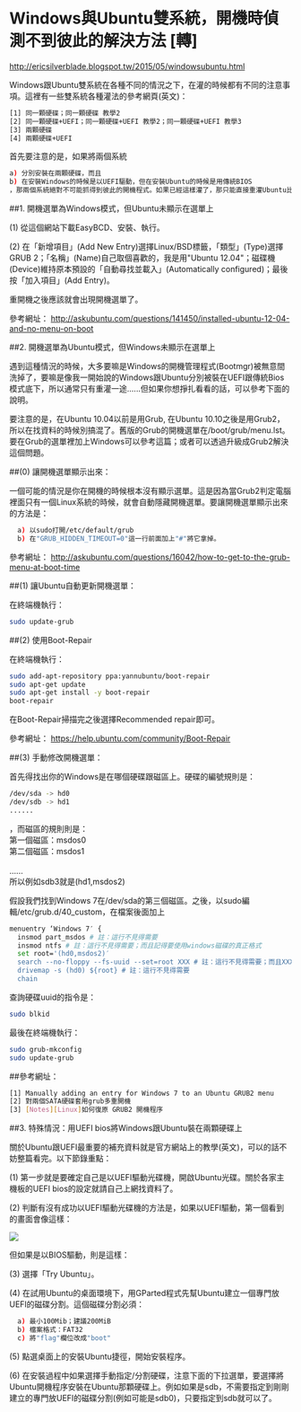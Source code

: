 # Windows與Ubuntu雙系統，開機時偵測不到彼此的解決方法 [轉]

http://ericsilverblade.blogspot.tw/2015/05/windowsubuntu.html

Windows跟Ubuntu雙系統在各種不同的情況之下，在灌的時候都有不同的注意事項。這裡有一些雙系統各種灌法的參考網頁(英文)：
```sh
[1] 同一顆硬碟；同一顆硬碟 教學2
[2] 同一顆硬碟+UEFI；同一顆硬碟+UEFI 教學2；同一顆硬碟+UEFI 教學3
[3] 兩顆硬碟
[4] 兩顆硬碟+UEFI
```
首先要注意的是，如果將兩個系統
```sh
a) 分別安裝在兩顆硬碟，而且
b) 在安裝Windows的時候是以UEFI驅動，但在安裝Ubuntu的時候是用傳統BIOS
，那兩個系統絕對不可能抓得到彼此的開機程式。如果已經這樣灌了，那只能直接重灌Ubuntu比較簡單。
```

##1. 開機選單為Windows模式，但Ubuntu未顯示在選單上

(1) 從這個網站下載EasyBCD、安裝、執行。

(2) 在「新增項目」(Add New Entry)選擇Linux/BSD標籤，「類型」(Type)選擇GRUB 2；「名稱」(Name)自己取個喜歡的，我是用"Ubuntu 12.04"；磁碟機(Device)維持原本預設的「自動尋找並載入」(Automatically configured)；最後按「加入項目」(Add Entry)。

重開機之後應該就會出現開機選單了。

參考網址：
http://askubuntu.com/questions/141450/installed-ubuntu-12-04-and-no-menu-on-boot

##2. 開機選單為Ubuntu模式，但Windows未顯示在選單上

遇到這種情況的時候，大多要嘛是Windows的開機管理程式(Bootmgr)被無意間洗掉了，要嘛是像我一開始說的Windows跟Ubuntu分別被裝在UEFI跟傳統Bios模式底下，所以通常只有重灌一途......但如果你想掙扎看看的話，可以參考下面的說明。

要注意的是，在Ubuntu 10.04以前是用Grub, 在Ubuntu 10.10之後是用Grub2，所以在找資料的時候別搞混了。舊版的Grub的開機選單在/boot/grub/menu.lst。要在Grub的選單裡加上Windows可以參考這篇；或者可以透過升級成Grub2解決這個問題。

##(0) 讓開機選單顯示出來：

一個可能的情況是你在開機的時候根本沒有顯示選單。這是因為當Grub2判定電腦裡面只有一個Linux系統的時候，就會自動隱藏開機選單。要讓開機選單顯示出來的方法是：
```sh
  a) 以sudo打開/etc/default/grub
  b) 在"GRUB_HIDDEN_TIMEOUT=0"這一行前面加上"#"將它拿掉。
```

參考網址：
http://askubuntu.com/questions/16042/how-to-get-to-the-grub-menu-at-boot-time

##(1) 讓Ubuntu自動更新開機選單：

在終端機執行：

```sh
sudo update-grub
```
##(2) 使用Boot-Repair

在終端機執行：

```sh
sudo add-apt-repository ppa:yannubuntu/boot-repair
sudo apt-get update
sudo apt-get install -y boot-repair
boot-repair
```

在Boot-Repair掃描完之後選擇Recommended repair即可。

參考網址：
https://help.ubuntu.com/community/Boot-Repair

##(3) 手動修改開機選單：

首先得找出你的Windows是在哪個硬碟跟磁區上。硬碟的編號規則是：

```sh
/dev/sda -> hd0
/dev/sdb -> hd1
......
```

，而磁區的規則則是：<br>
第一個磁區：msdos0 <br>
第二個磁區：msdos1<br><br>
......<br>
所以例如sdb3就是(hd1,msdos2)

假設我們找到Windows 7在/dev/sda的第三個磁區。之後，以sudo編輯/etc/grub.d/40_custom，在檔案後面加上


```sh
menuentry ‘Windows 7′ {
  insmod part_msdos # 註：這行不見得需要
  insmod ntfs # 註：這行不見得需要；而且記得要使用windows磁碟的真正格式
  set root='(hd0,msdos2)′
  search --no-floppy --fs-uuid --set=root XXX # 註：這行不見得需要；而且XXX要代入硬碟的uuid
  drivemap -s (hd0) ${root} # 註：這行不見得需要
  chain
  ```
  
  
查詢硬碟uuid的指令是：
```sh
sudo blkid
```

最後在終端機執行：

```sh
sudo grub-mkconfig
sudo update-grub
```

##參考網址：
```sh
[1] Manually adding an entry for Windows 7 to an Ubuntu GRUB2 menu
[2] 對兩個SATA硬碟套用grub多重開機
[3] [Notes][Linux]如何復原 GRUB2 開機程序
```

##3. 特殊情況：用UEFI bios將Windows跟Ubuntu裝在兩顆硬碟上

關於Ubuntu跟UEFI最重要的補充資料就是官方網站上的教學(英文)，可以的話不妨整篇看完。以下節錄重點：

(1) 第一步就是要確定自己是以UEFI驅動光碟機，開啟Ubuntu光碟。關於各家主機板的UEFI bios的設定就請自己上網找資料了。

(2) 判斷有沒有成功以UEFI驅動光碟機的方法是，如果以UEFI驅動，第一個看到的畫面會像這樣：

![](./images/G.)

但如果是以BIOS驅動，則是這樣：



(3) 選擇「Try Ubuntu」。

(4) 在試用Ubuntu的桌面環境下，用GParted程式先幫Ubuntu建立一個專門放UEFI的磁碟分割。這個磁碟分割必須：
```sh
  a) 最小100Mib；建議200MiB
  b) 檔案格式：FAT32
  c) 將"flag"欄位改成"boot"
```
(5) 點選桌面上的安裝Ubuntu捷徑，開始安裝程序。

(6) 在安裝過程中如果選擇手動指定/分割硬碟，注意下面的下拉選單，要選擇將Ubuntu開機程序安裝在Ubuntu那顆硬碟上。例如如果是sdb，不需要指定到剛剛建立的專門放UEFI的磁碟分割(例如可能是sdb0)，只要指定到sdb就可以了。
 